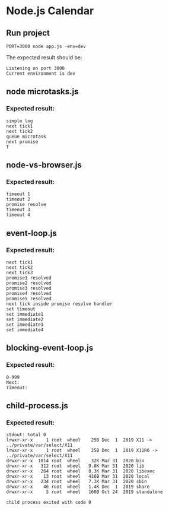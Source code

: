 # Node.js Calendar

## Run project

```
PORT=3000 node app.js -env=dev
```

The expected result should be:

```
Listening on port 3000
Current environment is dev
```


## node microtasks.js

### ​Expected result:

```
simple log
next tick1
next tick2
queue microtask
next promise
T
```


## node-vs-browser.js

### Expected result:

```
timeout 1
timeout 2
promise resolve
timeout 3
timeout 4
```


## event-loop.js

### Expected result:
```
next tick1
next tick2
next tick3
promise1 resolved
promise2 resolved
promise3 resolved
promise4 resolved
promise5 resolved
next tick inside promise resolve handler
set timeout
set immediate1
set immediate2
set immediate3
set immediate4
```


## blocking-event-loop.js

### Expected result:

```
0-999
Next:
Timeout:
```

## child-process.js

### Expected result:

```
stdout: total 0
lrwxr-xr-x     1 root  wheel    25B Dec  1  2019 X11 -> ../private/var/select/X11
lrwxr-xr-x     1 root  wheel    25B Dec  1  2019 X11R6 -> ../private/var/select/X11
drwxr-xr-x  1014 root  wheel    32K Mar 31  2020 bin
drwxr-xr-x   312 root  wheel   9.8K Mar 31  2020 lib
drwxr-xr-x   264 root  wheel   8.3K Mar 31  2020 libexec
drwxr-xr-x    13 root  wheel   416B Mar 31  2020 local
drwxr-xr-x   234 root  wheel   7.3K Mar 31  2020 sbin
drwxr-xr-x    46 root  wheel   1.4K Dec  1  2019 share
drwxr-xr-x     5 root  wheel   160B Oct 24  2019 standalone

child process exited with code 0
